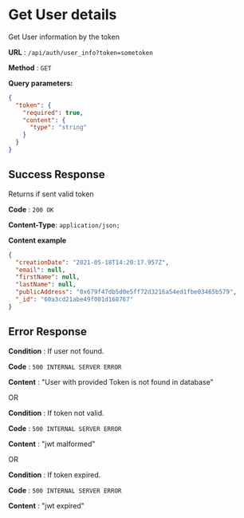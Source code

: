 # Get User details

Get User information by the token

**URL** : `/api/auth/user_info?token=sometoken`

**Method** : `GET`

**Query parameters:**

```json
{
  "token": {
    "required": true,
    "content": {
      "type": "string"
    }
  }
}
```

## Success Response

Returns if sent valid token

**Code** : `200 OK`

**Content-Type**: `application/json;`

**Content example**

```json
{
  "creationDate": "2021-05-18T14:20:17.957Z",
  "email": null,
  "firstName": null,
  "lastName": null,
  "publicAddress": "0x679f47db5d0e5ff72d3216a54ed1fbe03465b579",
  "_id": "60a3cd21abe49f001d168767"
}
```

## Error Response

**Condition** : If user not found.

**Code** : `500 INTERNAL SERVER ERROR`

**Content** : "User with provided Token is not found in database"

OR

**Condition** : If token not valid.

**Code** : `500 INTERNAL SERVER ERROR`

**Content** : "jwt malformed"

OR

**Condition** : If token expired.

**Code** : `500 INTERNAL SERVER ERROR`

**Content** : "jwt expired"
